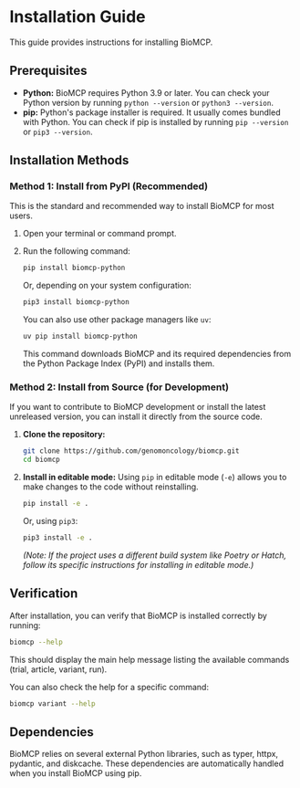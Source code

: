 # Installation Guide

This guide provides instructions for installing BioMCP.

## Prerequisites

*   **Python:** BioMCP requires Python 3.9 or later. You can check your Python version by running `python --version` or `python3 --version`.
*   **pip:** Python's package installer is required. It usually comes bundled with Python. You can check if pip is installed by running `pip --version` or `pip3 --version`.

## Installation Methods

### Method 1: Install from PyPI (Recommended)

This is the standard and recommended way to install BioMCP for most users.

1.  Open your terminal or command prompt.
2.  Run the following command:

    ```bash
    pip install biomcp-python
    ```
    Or, depending on your system configuration:
    ```bash
    pip3 install biomcp-python
    ```
    
    You can also use other package managers like `uv`:
    ```bash
    uv pip install biomcp-python
    ```

    This command downloads BioMCP and its required dependencies from the Python Package Index (PyPI) and installs them.

### Method 2: Install from Source (for Development)

If you want to contribute to BioMCP development or install the latest unreleased version, you can install it directly from the source code.

1.  **Clone the repository:**
    ```bash
    git clone https://github.com/genomoncology/biomcp.git
    cd biomcp
    ```

2.  **Install in editable mode:** Using `pip` in editable mode (`-e`) allows you to make changes to the code without reinstalling.
    ```bash
    pip install -e .
    ```
    Or, using `pip3`:
    ```bash
    pip3 install -e .
    ```
    *(Note: If the project uses a different build system like Poetry or Hatch, follow its specific instructions for installing in editable mode.)*

## Verification

After installation, you can verify that BioMCP is installed correctly by running:

```bash
biomcp --help
```

This should display the main help message listing the available commands (trial, article, variant, run).

You can also check the help for a specific command:

```bash
biomcp variant --help
```

## Dependencies

BioMCP relies on several external Python libraries, such as typer, httpx, pydantic, and diskcache. These dependencies are automatically handled when you install BioMCP using pip.
